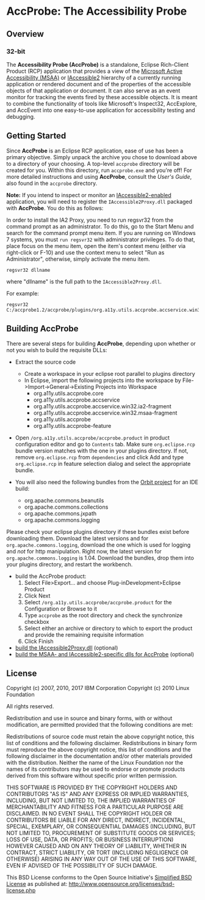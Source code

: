 # AccProbe: The Accessibility Probe

## Overview

### 32-bit

The **Accessibility Probe (AccProbe)** is a standalone, Eclipse Rich-Client Product (RCP) application that provides a view of the [Microsoft Active Accessibility (MSAA)](http://msdn2.microsoft.com/en-us/library/ms697707.aspx) or [IAccessible2](http://a11y.org/ia2) hierarchy of a currently running application or rendered document and of the properties of the accessible objects of that application or document. It can also serve as an event monitor for tracking the events fired by these accessible objects. It is meant to combine the functionality of tools like Microsoft's Inspect32, AccExplore, and AccEvent into one easy-to-use application for accessibility testing and debugging.

## Getting Started

Since **AccProbe** is an Eclipse RCP application, ease of use has been a primary objective. Simply unpack the archive you chose to download above to a directory of your choosing. A top-level ```accprobe``` directory will be created for you. Within this directory, run ```accprobe.exe``` and you're off! For more detailed instructions and using **AccProbe**, consult the *User's Guide*, also found in the ```accprobe``` directory.

**Note:** If you intend to inspect or monitor an [IAccessible2-enabled](http://a11y.org/ia2) application, you will need to register the ```IAccessible2Proxy.dll``` packaged with **AccProbe**. You do this as follows:

In order to install the IA2 Proxy, you need to run regsvr32 from the command prompt as an administrator. To do this, go to the Start Menu and search for the command prompt menu item. If you are running on Windows 7 systems, you must ```run regsvr32``` with administrator privileges. To do that, place focus on the menu item, open the item's context menu (either via right-click or F-10) and use the context menu to select "Run as Administrator", otherwise, simply activate the menu item.
```
regsvr32 dllname
```
where "dllname" is the full path to the ```IAccessible2Proxy.dll```.

For example:

```
regsvr32 C:/accprobe1.2/accprobe/plugins/org.a11y.utils.accprobe.accservice.win32.ia2_1.2.0/IAccessible2Proxy.dll.
```

## Building AccProbe

There are several steps for building **AccProbe**, depending upon whether or not you wish to build the requisite DLLs:

* Extract the source code
    * Create a workspace in your eclipse root parallel to plugins directory
    * In Eclipse, import the following projects into the workspace by File->Import->General->Existing Projects into Workspace
        * org.a11y.utils.accprobe.core
        * org.a11y.utils.accprobe.accservice
        * org.a11y.utils.accprobe.accservice.win32.ia2-fragment
        * org.a11y.utils.accprobe.accservice.win32.msaa-fragment
        * org.a11y.utils.accprobe
        * org.a11y.utils.accprobe-feature

* Open ```/org.a11y.utils.accprobe/accprobe.product``` in product configuration editor and go to ```Contents``` tab. Make sure ```org.eclipse.rcp``` bundle version matches with the one in your plugins directory. If not, remove ```org.eclipse.rcp``` from ```dependencies``` and click Add and type ```org.eclipse.rcp``` in feature selection dialog and select the appropriate bundle.

* You will also need the following bundles from the [Orbit project](http://www.eclipse.org/orbit) for an IDE build:
    * org.apache.commons.beanutils
    * org.apache.commons.collections
    * org.apache.commons.jxpath
    * org.apache.commons.logging

Please check your eclipse plugins directory if these bundles exist before downloading them. Download the latest versions and for ```org.apache.commons.logging```, download the one which is used for logging and *not* for http manipulation. Right now, the latest version for ```org.apache.commons.logging``` is 1.04. Download the bundles, drop them into your plugins directory, and restart the workbench.

* build the AccProbe product:
    1. Select File>Export... and choose Plug-inDevelopment>Eclipse Product
    2. Click Next
    3. Select ```/org.a11y.utils.accprobe/accprobe.product``` for the Configuration or Browse to it
    4. Type ```accprobe``` as the root directory and check the synchronize checkbox
    5. Select either an archive or directory to which to export the product and provide the remaining requisite information
    6. Click Finish
* [build the IAccessible2Proxy.dll](http://www.linux-foundation.org/en/Accessibility/IAccessible2/ComProxyDLL) (optional)
* [build the MSAA- and IAccessible2-specific dlls for AccProbe](http://accessibility.linuxfoundation.org/a11yweb/util/accprobe/buildingAccprobeDlls.html) (optional)

## License

Copyright (c) 2007, 2010, 2017 IBM Corporation
Copyright (c) 2010 Linux Foundation

All rights reserved.

Redistribution and use in source and binary forms, with or without modification, are permitted provided that the following conditions are met:

Redistributions of source code must retain the above copyright notice, this list of conditions and the following disclaimer.
Redistributions in binary form must reproduce the above copyright notice, this list of conditions and the following disclaimer in the documentation and/or other materials provided with the distribution.
Neither the name of the Linux Foundation nor the names of its contributors may be used to endorse or promote products derived from this software without specific prior written permission.

THIS SOFTWARE IS PROVIDED BY THE COPYRIGHT HOLDERS AND CONTRIBUTORS "AS IS" AND ANY EXPRESS OR IMPLIED WARRANTIES, INCLUDING, BUT NOT LIMITED TO, THE IMPLIED WARRANTIES OF MERCHANTABILITY AND FITNESS FOR A PARTICULAR PURPOSE ARE DISCLAIMED. IN NO EVENT SHALL THE COPYRIGHT HOLDER OR CONTRIBUTORS BE LIABLE FOR ANY DIRECT, INDIRECT, INCIDENTAL, SPECIAL, EXEMPLARY, OR CONSEQUENTIAL DAMAGES (INCLUDING, BUT NOT LIMITED TO, PROCUREMENT OF SUBSTITUTE GOODS OR SERVICES; LOSS OF USE, DATA, OR PROFITS; OR BUSINESS INTERRUPTION) HOWEVER CAUSED AND ON ANY THEORY OF LIABILITY, WHETHER IN CONTRACT, STRICT LIABILITY, OR TORT (INCLUDING NEGLIGENCE OR OTHERWISE) ARISING IN ANY WAY OUT OF THE USE OF THIS SOFTWARE, EVEN IF ADVISED OF THE POSSIBILITY OF SUCH DAMAGE.

This BSD License conforms to the Open Source Initiative's [Simplified BSD License](http://www.opensource.org/licenses/bsd-license.php) as published at:
http://www.opensource.org/licenses/bsd-license.php
